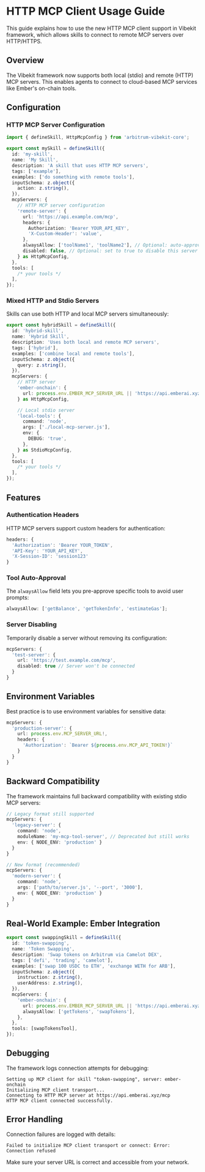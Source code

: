 # HTTP MCP Client Usage Guide

This guide explains how to use the new HTTP MCP client support in Vibekit framework, which allows skills to connect to remote MCP servers over HTTP/HTTPS.

## Overview

The Vibekit framework now supports both local (stdio) and remote (HTTP) MCP servers. This enables agents to connect to cloud-based MCP services like Ember's on-chain tools.

## Configuration

### HTTP MCP Server Configuration

```typescript
import { defineSkill, HttpMcpConfig } from 'arbitrum-vibekit-core';

export const mySkill = defineSkill({
  id: 'my-skill',
  name: 'My Skill',
  description: 'A skill that uses HTTP MCP servers',
  tags: ['example'],
  examples: ['do something with remote tools'],
  inputSchema: z.object({
    action: z.string(),
  }),
  mcpServers: {
    // HTTP MCP server configuration
    'remote-server': {
      url: 'https://api.example.com/mcp',
      headers: {
        Authorization: 'Bearer YOUR_API_KEY',
        'X-Custom-Header': 'value',
      },
      alwaysAllow: ['toolName1', 'toolName2'], // Optional: auto-approve these tools
      disabled: false, // Optional: set to true to disable this server
    } as HttpMcpConfig,
  },
  tools: [
    /* your tools */
  ],
});
```

### Mixed HTTP and Stdio Servers

Skills can use both HTTP and local MCP servers simultaneously:

```typescript
export const hybridSkill = defineSkill({
  id: 'hybrid-skill',
  name: 'Hybrid Skill',
  description: 'Uses both local and remote MCP servers',
  tags: ['hybrid'],
  examples: ['combine local and remote tools'],
  inputSchema: z.object({
    query: z.string(),
  }),
  mcpServers: {
    // HTTP server
    'ember-onchain': {
      url: process.env.EMBER_MCP_SERVER_URL || 'https://api.emberai.xyz/mcp',
    } as HttpMcpConfig,

    // Local stdio server
    'local-tools': {
      command: 'node',
      args: ['./local-mcp-server.js'],
      env: {
        DEBUG: 'true',
      },
    } as StdioMcpConfig,
  },
  tools: [
    /* your tools */
  ],
});
```

## Features

### Authentication Headers

HTTP MCP servers support custom headers for authentication:

```typescript
headers: {
  'Authorization': 'Bearer YOUR_TOKEN',
  'API-Key': 'YOUR_API_KEY',
  'X-Session-ID': 'session123'
}
```

### Tool Auto-Approval

The `alwaysAllow` field lets you pre-approve specific tools to avoid user prompts:

```typescript
alwaysAllow: ['getBalance', 'getTokenInfo', 'estimateGas'];
```

### Server Disabling

Temporarily disable a server without removing its configuration:

```typescript
mcpServers: {
  'test-server': {
    url: 'https://test.example.com/mcp',
    disabled: true // Server won't be connected
  }
}
```

## Environment Variables

Best practice is to use environment variables for sensitive data:

```typescript
mcpServers: {
  'production-server': {
    url: process.env.MCP_SERVER_URL!,
    headers: {
      'Authorization': `Bearer ${process.env.MCP_API_TOKEN!}`
    }
  }
}
```

## Backward Compatibility

The framework maintains full backward compatibility with existing stdio MCP servers:

```typescript
// Legacy format still supported
mcpServers: {
  'legacy-server': {
    command: 'node',
    moduleName: 'my-mcp-tool-server', // Deprecated but still works
    env: { NODE_ENV: 'production' }
  }
}

// New format (recommended)
mcpServers: {
  'modern-server': {
    command: 'node',
    args: ['path/to/server.js', '--port', '3000'],
    env: { NODE_ENV: 'production' }
  }
}
```

## Real-World Example: Ember Integration

```typescript
export const swappingSkill = defineSkill({
  id: 'token-swapping',
  name: 'Token Swapping',
  description: 'Swap tokens on Arbitrum via Camelot DEX',
  tags: ['defi', 'trading', 'camelot'],
  examples: ['swap 100 USDC to ETH', 'exchange WETH for ARB'],
  inputSchema: z.object({
    instruction: z.string(),
    userAddress: z.string(),
  }),
  mcpServers: {
    'ember-onchain': {
      url: process.env.EMBER_MCP_SERVER_URL || 'https://api.emberai.xyz/mcp',
      alwaysAllow: ['getTokens', 'swapTokens'],
    },
  },
  tools: [swapTokensTool],
});
```

## Debugging

The framework logs connection attempts for debugging:

```
Setting up MCP client for skill "token-swapping", server: ember-onchain
Initializing MCP client transport...
Connecting to HTTP MCP server at https://api.emberai.xyz/mcp
HTTP MCP client connected successfully.
```

## Error Handling

Connection failures are logged with details:

```
Failed to initialize MCP client transport or connect: Error: Connection refused
```

Make sure your server URL is correct and accessible from your network.
